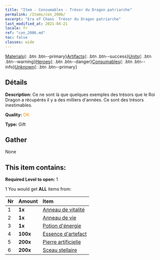 ```yaml
---
title: "Item - Consumables - Trésor du Dragon patriarche"
permalink: /Items/con_2006/
excerpt: "Era of Chaos  Trésor du Dragon patriarche"
last_modified_at: 2021-04-21
locale: fr
ref: "con_2006.md"
toc: false
classes: wide
---
```

 [Materials](/fr/Items/){: .btn .btn--primary}[Artifacts](/fr/Items/Artifacts/){: .btn .btn--success}[Units](/fr/Items/Units/){: .btn .btn--warning}[Heroes](/fr/Items/Heroes/){: .btn .btn--danger}[Consumables](/fr/Items/Consumables/){: .btn .btn--info}[Unknown](/fr/Items/Unknown/){: .btn .btn--primary}

## Détails
 **Description:** Ce ne sont là que quelques exemples des trésors que le Roi Dragon a récupérés il y a des milliers d'années. Ce sont des trésors inestimables.

 **Quality:** <span style="color: #FF8C00">OK</span>

 **Type:** Gift

## Gather

  None

## This item contains:

 **Required Level to open:** 1

 1 You would get **ALL** items  from:

  | Nr | Amount |     Item    |
  |:---|:-------|:------------|
  | 1 |  **1x** | [Anneau de vitalité](/fr/Items/art_106/) |  | 
  | 2 |  **1x** | [Anneau de vie](/fr/Items/art_107/) |  | 
  | 3 |  **1x** | [Potion d'énergie](/fr/Items/art_108/) |  | 
  | 4 |  **100x** | [Essence d'artefact](/fr/Items/con_761/) |  | 
  | 5 |  **200x** | [Pierre artificielle](/fr/Items/art_188/) |  | 
  | 6 |  **200x** | [Sceau stellaire](/fr/Items/con_876/) |  | 
